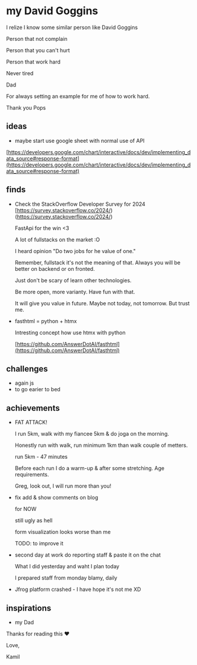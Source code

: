 # my David Goggins

I relize I know some similar person like David Goggins

Person that not complain 

Person that you can't hurt

Person that work hard

Never tired

Dad

For always setting an example for me of how to work hard.

Thank you Pops


## ideas
* maybe start use google sheet with normal use of API 

[https://developers.google.com/chart/interactive/docs/dev/implementing_data_source#response-format](https://developers.google.com/chart/interactive/docs/dev/implementing_data_source#response-format)


## finds 
* Check the StackOverflow Developer Survey for 2024 [https://survey.stackoverflow.co/2024/)(https://survey.stackoverflow.co/2024/)

  FastApi for the win <3
  
  A lot of fullstacks on the market :O

  I heard opinion "Do two jobs for he value of one." 

  Remember, fullstack it's not the meaning of that. Always you will be better on backend or on fronted.

  Just don't be scary of learn other technologies.

  Be more open, more varianty. Have fun with that.

  It will give you value in future. Maybe not today, not tomorrow. But trust me.
  
* fasthtml = python + htmx 
  
  Intresting concept how use htmx with python

  [https://github.com/AnswerDotAI/fasthtml](https://github.com/AnswerDotAI/fasthtml)

## challenges
* again js
* to go earier to bed

## achievements
* FAT ATTACK!

  I run 5km, walk with my fiancee 5km & do joga on the morning.

  Honestly run with walk, run minimum 1km than walk couple of metters.

  run 5km - 47 minutes

  Before each run I do a warm-up & after some stretching. Age requirements.

  Greg, look out, I will run more than you!

* fix add & show comments on blog 

  for NOW 

  still ugly as hell

  form visualization looks worse than me

  TODO: to improve it

* second day at work do reporting staff & paste it on the chat

  What I did yesterday and waht I plan today

  I prepared staff from monday blamy, daily

*  Jfrog platform crashed - I have hope it's not me XD
  
  
## inspirations
* my Dad

Thanks for reading this ❤️

Love,

Kamil
